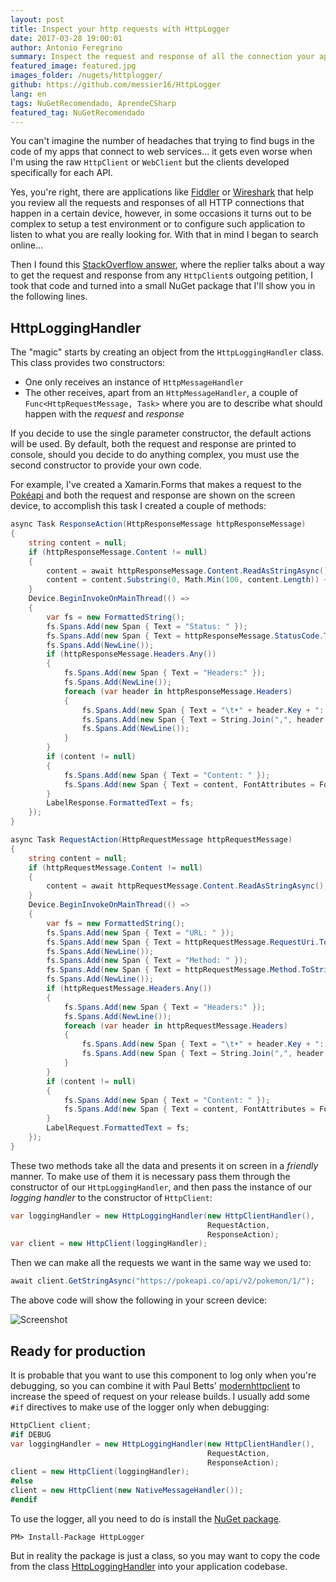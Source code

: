 ```yaml
---
layout: post
title: Inspect your http requests with HttpLogger
date: 2017-03-28 19:00:01
author: Antonio Feregrino
summary: Inspect the request and response of all the connection your app makes to any webservice. Do whatever you want with them, from saving them to a file to put them on screen!
featured_image: featured.jpg
images_folder: /nugets/httplogger/
github: https://github.com/messier16/HttpLogger
lang: en
tags: NuGetRecomendado, AprendeCSharp
featured_tag: NuGetRecomendado
---
```


You can't imagine the number of headaches that trying to find bugs in the code of my apps that connect to web services... it gets even worse when I'm using the raw `HttpClient` or `WebClient` but the clients developed specifically for each API.

Yes, you're right, there are applications like <a href="http://www.telerik.com/fiddler" target="_blank">Fiddler</a> or <a href="https://www.wireshark.org/" target="_blank">Wireshark</a> that help you review all the requests and responses of all HTTP connections that happen in a certain device, however, in some occasions it turns out to be complex to setup a test environment or to configure such application to listen to what you are really looking for. With that in mind I began to search online...  

Then I found this <a href="http://stackoverflow.com/a/18925296" target="_blank">StackOverflow answer</a>, where the replier talks about a way to get the request and response from any `HttpClient`s outgoing petition, I took that code and turned into a small NuGet package that I'll show you in the following lines.  

## HttpLoggingHandler  
The "magic" starts by creating an object from the `HttpLoggingHandler` class. This class provides two constructors:  

 - One only receives an instance of `HttpMessageHandler`  
 - The other receives, apart from an `HttpMessageHandler`, a couple of `Func<HttpRequestMessage, Task>` where you are to describe what should happen with the *request* and *response*  

If you decide to use the single parameter constructor, the default actions will be used. By default, both the request and response are printed to console, should you decide to do anything complex, you must use the second constructor to provide your own code.  

For example, I've created a Xamarin.Forms that makes a request to the <a href="https://pokeapi.co/" target="_blank">Pokéapi</a>  and both the request and response are shown on the screen device, to accomplish this task I created a couple of methods:  

```csharp  
async Task ResponseAction(HttpResponseMessage httpResponseMessage)
{
    string content = null;
    if (httpResponseMessage.Content != null)
    {
        content = await httpResponseMessage.Content.ReadAsStringAsync();
        content = content.Substring(0, Math.Min(100, content.Length)) + "...";
    }
    Device.BeginInvokeOnMainThread(() =>
    {
        var fs = new FormattedString();
        fs.Spans.Add(new Span { Text = "Status: " });
        fs.Spans.Add(new Span { Text = httpResponseMessage.StatusCode.ToString(), FontAttributes = FontAttributes.Bold });
        fs.Spans.Add(NewLine());
        if (httpResponseMessage.Headers.Any())
        {
            fs.Spans.Add(new Span { Text = "Headers:" });
            fs.Spans.Add(NewLine());
            foreach (var header in httpResponseMessage.Headers)
            {
                fs.Spans.Add(new Span { Text = "\t•" + header.Key + ": " });
                fs.Spans.Add(new Span { Text = String.Join(",", header.Value), FontAttributes = FontAttributes.Bold });
                fs.Spans.Add(NewLine());
            }
        }
        if (content != null)
        {
            fs.Spans.Add(new Span { Text = "Content: " });
            fs.Spans.Add(new Span { Text = content, FontAttributes = FontAttributes.Bold });
        }
        LabelResponse.FormattedText = fs;
    });
}

async Task RequestAction(HttpRequestMessage httpRequestMessage)
{
    string content = null;
    if (httpRequestMessage.Content != null)
    {
        content = await httpRequestMessage.Content.ReadAsStringAsync();
    }
    Device.BeginInvokeOnMainThread(() =>
    {
        var fs = new FormattedString();
        fs.Spans.Add(new Span { Text = "URL: " });
        fs.Spans.Add(new Span { Text = httpRequestMessage.RequestUri.ToString(), FontAttributes = FontAttributes.Bold });
        fs.Spans.Add(NewLine());
        fs.Spans.Add(new Span { Text = "Method: " });
        fs.Spans.Add(new Span { Text = httpRequestMessage.Method.ToString(), FontAttributes = FontAttributes.Bold });
        fs.Spans.Add(NewLine());
        if (httpRequestMessage.Headers.Any())
        {
            fs.Spans.Add(new Span { Text = "Headers:" });
            fs.Spans.Add(NewLine());
            foreach (var header in httpRequestMessage.Headers)
            {
                fs.Spans.Add(new Span { Text = "\t•" + header.Key + ": " });
                fs.Spans.Add(new Span { Text = String.Join(",", header.Value), FontAttributes = FontAttributes.Bold });
            }
        }
        if (content != null)
        {
            fs.Spans.Add(new Span { Text = "Content: " });
            fs.Spans.Add(new Span { Text = content, FontAttributes = FontAttributes.Bold });
        }
        LabelRequest.FormattedText = fs;
    });
}
```  

These two methods take all the data and presents it on screen in a *friendly* manner. To make use of them it is necessary pass them through the constructor of our `HttpLoggingHandler`, and then pass the instance of our *logging handler* to the constructor of `HttpClient`:  

```csharp  
var loggingHandler = new HttpLoggingHandler(new HttpClientHandler(), 
                                            RequestAction, 
                                            ResponseAction);
var client = new HttpClient(loggingHandler);
```  

Then we can make all the requests we want in the same way we used to:  

```csharp  
await client.GetStringAsync("https://pokeapi.co/api/v2/pokemon/1/");
```  

The above code will show the following in your screen device:  

<img src="https://thatcsharpguy.github.io/postimages/nugets__httplogger__screen.jpg" title="Screenshot" />

## Ready for production  
It is probable that you want to use this component to log only when you're debugging, so you can combine it with Paul Betts' <a href="https://www.nuget.org/packages/modernhttpclient/" target="_blank">modernhttpclient</a> to increase the speed of request on your release builds. I usually add some `#if` directives to make use of the logger only when debugging:


```csharp  
HttpClient client;
#if DEBUG
var loggingHandler = new HttpLoggingHandler(new HttpClientHandler(), 
                                            RequestAction, 
                                            ResponseAction);
client = new HttpClient(loggingHandler);
#else
client = new HttpClient(new NativeMessageHandler());
#endif
```  

To use the logger, all you need to do is install the <a href="https://www.nuget.org/packages/HttpLogger/" target="_blank">NuGet package</a>.

```  
PM> Install-Package HttpLogger
```  

But in reality the package is just a class, so you may want to copy the code from the class <a href="https://github.com/messier16/HttpLogger/blob/master/HttpLogger/HttpLoggingHandler.cs" target="_blank">HttpLoggingHandler</a> into your application codebase.